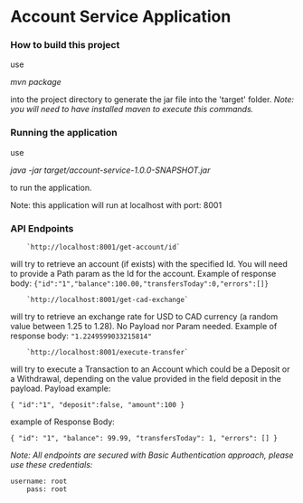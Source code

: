 # Account Service Application

### **How to build this project**
use 

_mvn package_ 

into the project directory to generate the jar file into the 'target' folder. _Note: you will need
to have installed maven to execute this commands._

### **Running the application**
use

_java -jar target/account-service-1.0.0-SNAPSHOT.jar_

to run the application.

Note: this application will run at localhost with port: 8001

### **API Endpoints**

        `http://localhost:8001/get-account/id`

will try to retrieve an account (if exists) with the specified Id. You will need to provide a Path param as the Id for the account.
Example of response body:
`{"id":"1","balance":100.00,"transfersToday":0,"errors":[]}`

        `http://localhost:8001/get-cad-exchange`
will try to retrieve an exchange rate for USD to CAD currency (a random value between 1.25 to 1.28). No Payload nor Param needed. 
Example of response body: `"1.2249599033215814"`

        `http://localhost:8001/execute-transfer`
will try to execute a Transaction to an Account which could be a Deposit or a Withdrawal,
depending on the value provided in the field deposit in the payload. Payload example:

`{
"id":"1",
"deposit":false,
"amount":100
}`

example of Response Body:

`{
"id": "1",
"balance": 99.99,
"transfersToday": 1,
"errors": []
}
`


_Note: All endpoints are secured with Basic Authentication approach, please use these credentials:_
    
    username: root
        pass: root
    





